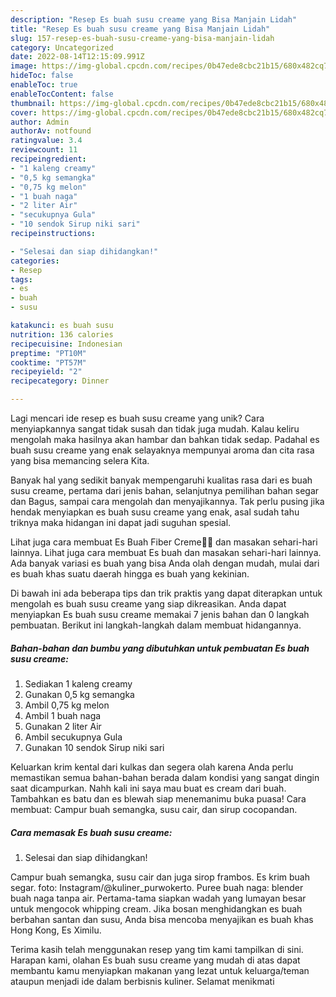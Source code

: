 ```yaml
---
description: "Resep Es buah susu creame yang Bisa Manjain Lidah"
title: "Resep Es buah susu creame yang Bisa Manjain Lidah"
slug: 157-resep-es-buah-susu-creame-yang-bisa-manjain-lidah
category: Uncategorized
date: 2022-08-14T12:15:09.991Z
image: https://img-global.cpcdn.com/recipes/0b47ede8cbc21b15/680x482cq70/es-buah-susu-creame-foto-resep-utama.jpg
hideToc: false
enableToc: true
enableTocContent: false
thumbnail: https://img-global.cpcdn.com/recipes/0b47ede8cbc21b15/680x482cq70/es-buah-susu-creame-foto-resep-utama.jpg
cover: https://img-global.cpcdn.com/recipes/0b47ede8cbc21b15/680x482cq70/es-buah-susu-creame-foto-resep-utama.jpg
author: Admin
authorAv: notfound
ratingvalue: 3.4
reviewcount: 11
recipeingredient:
- "1 kaleng creamy"
- "0,5 kg semangka"
- "0,75 kg melon"
- "1 buah naga"
- "2 liter Air"
- "secukupnya Gula"
- "10 sendok Sirup niki sari"
recipeinstructions:

- "Selesai dan siap dihidangkan!"
categories:
- Resep
tags:
- es
- buah
- susu

katakunci: es buah susu 
nutrition: 136 calories
recipecuisine: Indonesian
preptime: "PT10M"
cooktime: "PT57M"
recipeyield: "2"
recipecategory: Dinner

---
```





Lagi mencari ide resep es buah susu creame yang unik? Cara menyiapkannya sangat tidak susah dan tidak juga mudah. Kalau keliru mengolah maka hasilnya akan hambar dan bahkan tidak sedap. Padahal es buah susu creame yang enak selayaknya mempunyai aroma dan cita rasa yang bisa memancing selera Kita.





Banyak hal yang sedikit banyak mempengaruhi kualitas rasa dari es buah susu creame, pertama dari jenis bahan, selanjutnya pemilihan bahan segar dan Bagus, sampai cara mengolah dan menyajikannya. Tak perlu pusing jika hendak menyiapkan es buah susu creame yang enak,      asal sudah tahu triknya maka hidangan ini dapat jadi suguhan spesial.














Lihat juga cara membuat Es Buah Fiber Creme👩‍🍳 dan masakan sehari-hari lainnya. Lihat juga cara membuat Es buah dan masakan sehari-hari lainnya. Ada banyak variasi es buah yang bisa Anda olah dengan mudah, mulai dari es buah khas suatu daerah hingga es buah yang kekinian.






Di bawah ini ada beberapa tips dan trik praktis yang dapat diterapkan untuk mengolah es buah susu creame yang siap dikreasikan. Anda dapat menyiapkan Es buah susu creame memakai 7 jenis bahan dan 0 langkah pembuatan. Berikut ini langkah-langkah dalam membuat hidangannya.

<!--inarticleads1-->

##### Bahan-bahan dan bumbu yang dibutuhkan untuk pembuatan Es buah susu creame:

1. Sediakan 1 kaleng creamy
1. Gunakan 0,5 kg semangka
1. Ambil 0,75 kg melon
1. Ambil 1 buah naga
1. Gunakan 2 liter Air
1. Ambil secukupnya Gula
1. Gunakan 10 sendok Sirup niki sari


Keluarkan krim kental dari kulkas dan segera olah karena Anda perlu memastikan semua bahan-bahan berada dalam kondisi yang sangat dingin saat dicampurkan. Nahh kali ini saya mau buat es cream dari buah. Tambahkan es batu dan es blewah siap menemanimu buka puasa! Cara membuat: Campur buah semangka, susu cair, dan sirup cocopandan. 

<!--inarticleads2-->

##### Cara memasak Es buah susu creame:


1. Selesai dan siap dihidangkan!

Campur buah semangka, susu cair dan juga sirop frambos. Es krim buah segar. foto: Instagram/@kuliner_purwokerto. Puree buah naga: blender buah naga tanpa air. Pertama-tama siapkan wadah yang lumayan besar untuk mengocok whipping cream. Jika bosan menghidangkan es buah berbahan santan dan susu, Anda bisa mencoba menyajikan es buah khas Hong Kong, Es Ximilu. 

Terima kasih telah menggunakan resep yang tim kami tampilkan di sini. Harapan kami, olahan Es buah susu creame yang mudah di atas dapat membantu kamu menyiapkan makanan yang lezat untuk keluarga/teman ataupun menjadi ide dalam berbisnis kuliner. Selamat menikmati
